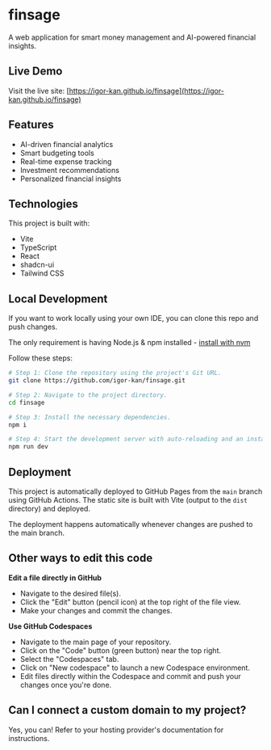 # finsage

A web application for smart money management and AI-powered financial insights.

## Live Demo

Visit the live site: [https://igor-kan.github.io/finsage](https://igor-kan.github.io/finsage)

## Features

- AI-driven financial analytics
- Smart budgeting tools
- Real-time expense tracking
- Investment recommendations
- Personalized financial insights

## Technologies

This project is built with:

- Vite
- TypeScript
- React
- shadcn-ui
- Tailwind CSS

## Local Development

If you want to work locally using your own IDE, you can clone this repo and push changes.

The only requirement is having Node.js & npm installed - [install with nvm](https://github.com/nvm-sh/nvm#installing-and-updating)

Follow these steps:

```sh
# Step 1: Clone the repository using the project's Git URL.
git clone https://github.com/igor-kan/finsage.git

# Step 2: Navigate to the project directory.
cd finsage

# Step 3: Install the necessary dependencies.
npm i

# Step 4: Start the development server with auto-reloading and an instant preview.
npm run dev
```

## Deployment

This project is automatically deployed to GitHub Pages from the `main` branch using GitHub Actions. The static site is built with Vite (output to the `dist` directory) and deployed.

The deployment happens automatically whenever changes are pushed to the main branch.

## Other ways to edit this code

**Edit a file directly in GitHub**

- Navigate to the desired file(s).
- Click the "Edit" button (pencil icon) at the top right of the file view.
- Make your changes and commit the changes.

**Use GitHub Codespaces**

- Navigate to the main page of your repository.
- Click on the "Code" button (green button) near the top right.
- Select the "Codespaces" tab.
- Click on "New codespace" to launch a new Codespace environment.
- Edit files directly within the Codespace and commit and push your changes once you're done.

## Can I connect a custom domain to my project?

Yes, you can! Refer to your hosting provider's documentation for instructions.
